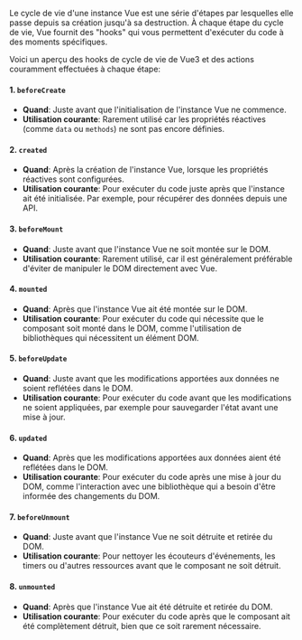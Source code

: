 Le cycle de vie d'une instance Vue est une série d'étapes par lesquelles elle passe depuis sa création jusqu'à sa destruction. À chaque étape du cycle de vie, Vue fournit des "hooks" qui vous permettent d'exécuter du code à des moments spécifiques.

Voici un aperçu des hooks de cycle de vie de Vue3 et des actions couramment effectuées à chaque étape:

#### 1. `beforeCreate`
- **Quand**: Juste avant que l'initialisation de l'instance Vue ne commence.
- **Utilisation courante**: Rarement utilisé car les propriétés réactives (comme `data` ou `methods`) ne sont pas encore définies.

#### 2. `created`
- **Quand**: Après la création de l'instance Vue, lorsque les propriétés réactives sont configurées.
- **Utilisation courante**: Pour exécuter du code juste après que l'instance ait été initialisée. Par exemple, pour récupérer des données depuis une API.

#### 3. `beforeMount`
- **Quand**: Juste avant que l'instance Vue ne soit montée sur le DOM.
- **Utilisation courante**: Rarement utilisé, car il est généralement préférable d'éviter de manipuler le DOM directement avec Vue.

#### 4. `mounted`
- **Quand**: Après que l'instance Vue ait été montée sur le DOM.
- **Utilisation courante**: Pour exécuter du code qui nécessite que le composant soit monté dans le DOM, comme l'utilisation de bibliothèques qui nécessitent un élément DOM.

#### 5. `beforeUpdate`
- **Quand**: Juste avant que les modifications apportées aux données ne soient reflétées dans le DOM.
- **Utilisation courante**: Pour exécuter du code avant que les modifications ne soient appliquées, par exemple pour sauvegarder l'état avant une mise à jour.

#### 6. `updated`
- **Quand**: Après que les modifications apportées aux données aient été reflétées dans le DOM.
- **Utilisation courante**: Pour exécuter du code après une mise à jour du DOM, comme l'interaction avec une bibliothèque qui a besoin d'être informée des changements du DOM.

#### 7. `beforeUnmount`
- **Quand**: Juste avant que l'instance Vue ne soit détruite et retirée du DOM.
- **Utilisation courante**: Pour nettoyer les écouteurs d'événements, les timers ou d'autres ressources avant que le composant ne soit détruit.

#### 8. `unmounted`
- **Quand**: Après que l'instance Vue ait été détruite et retirée du DOM.
- **Utilisation courante**: Pour exécuter du code après que le composant ait été complètement détruit, bien que ce soit rarement nécessaire.